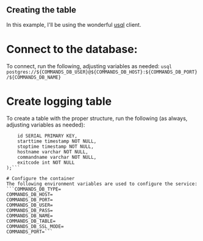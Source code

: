 ## Creating the table
In this example, I'll be using the wonderful [usql](https://github.com/xubingnan123/usql) client.

# Connect to the database:
To connect, run the following, adjusting variables as needed:
`usql postgres://${COMMANDS_DB_USER}@${COMMANDS_DB_HOST}:${COMMANDS_DB_PORT}/${COMMANDS_DB_NAME}`

# Create logging table
To create a table with the proper structure, run the following (as always, adjusting variables as needed):
```CREATE TABLE ${COMMANDS_DB_TABLE} (
	id SERIAL PRIMARY KEY,
	starttime timestamp NOT NULL,
	stoptime timestamp NOT NULL,
	hostname varchar NOT NULL,
	commandname varchar NOT NULL,
	exitcode int NOT NULL
);```

# Configure the container
The following environment variables are used to configure the service:
```COMMANDS_DB_TYPE=
COMMANDS_DB_HOST=
COMMANDS_DB_PORT=
COMMANDS_DB_USER=
COMMANDS_DB_PASS=
COMMANDS_DB_NAME=
COMMANDS_DB_TABLE=
COMMANDS_DB_SSL_MODE=
COMMANDS_PORT=```
